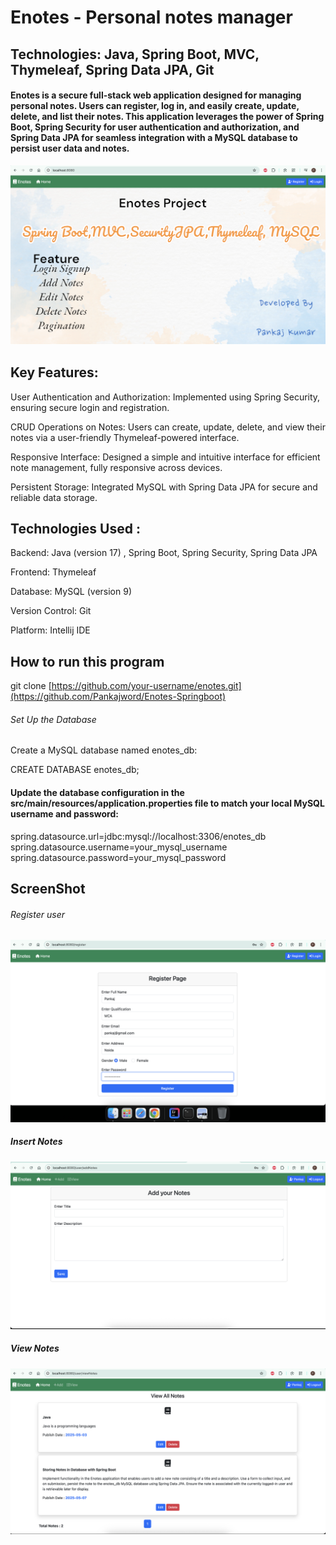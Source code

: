 # Enotes - Personal notes manager

## Technologies: Java, Spring Boot, MVC, Thymeleaf, Spring Data JPA, Git

#### Enotes is a secure full-stack web application designed for managing personal notes. Users can register, log in, and easily create, update, delete, and list their notes. This application leverages the power of Spring Boot, Spring Security for user authentication and authorization, and Spring Data JPA for seamless integration with a MySQL database to persist user data and notes.

![image alt](https://github.com/Pankajword/Enotes-Springboot/blob/b4b882edade7d7dc0ab32f3cdb61131f7d3e12e9/HomeScreenshot.png)


## Key Features:
  User Authentication and Authorization: Implemented using Spring Security, ensuring secure login and registration.

  CRUD Operations on Notes: Users can create, update, delete, and view their notes via a user-friendly Thymeleaf-powered interface.

  Responsive Interface: Designed a simple and intuitive interface for efficient note management, fully responsive across devices.

  Persistent Storage: Integrated MySQL with Spring Data JPA for secure and reliable data storage.

## Technologies Used :
Backend: Java (version 17) , Spring Boot, Spring Security, Spring Data JPA

Frontend: Thymeleaf

Database: MySQL (version 9)

Version Control: Git

Platform: Intellij IDE

## How to run this program

git clone [https://github.com/your-username/enotes.git](https://github.com/Pankajword/Enotes-Springboot)

###### Set Up the Database

Create a MySQL database named enotes_db:

CREATE DATABASE enotes_db;

#### Update the database configuration in the src/main/resources/application.properties file to match your local MySQL username and password:

spring.datasource.url=jdbc:mysql://localhost:3306/enotes_db
spring.datasource.username=your_mysql_username
spring.datasource.password=your_mysql_password

## ScreenShot

###### Register user
![image alt](https://github.com/Pankajword/Enotes-Springboot/blob/8bad5af1844755ea8222041faf7bbef2edcb9710/RegisterScreenshot.png)

##### Insert Notes
![image alt](https://github.com/Pankajword/Enotes-Springboot/blob/0987953653ef2d240bee3ef2d400cbc9bf2f6553/ProjectScreenshot.png)

##### View Notes

![image alt](https://github.com/Pankajword/Enotes-Springboot/blob/0f3e150a0dbdbc16a0c8f24e4968e35f257ad05a/viewscreenshot.png)







